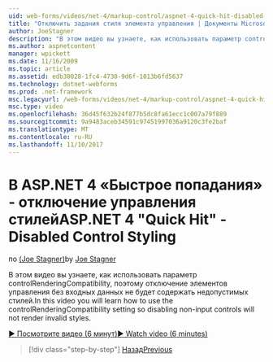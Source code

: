 ```yaml
---
uid: web-forms/videos/net-4/markup-control/aspnet-4-quick-hit-disabled-control-styling
title: "Отключить задания стиля элемента управления | Документы Microsoft"
author: JoeStagner
description: "В этом видео вы узнаете, как использовать параметр controlRenderingCompatibility, поэтому отключение элементов управления без входных данных не будет содержать недопустимых стилей."
ms.author: aspnetcontent
manager: wpickett
ms.date: 11/16/2009
ms.topic: article
ms.assetid: edb30028-1fc4-4730-9d6f-1013b6fd5637
ms.technology: dotnet-webforms
ms.prod: .net-framework
msc.legacyurl: /web-forms/videos/net-4/markup-control/aspnet-4-quick-hit-disabled-control-styling
msc.type: video
ms.openlocfilehash: 36d45f632b24f877b5dc8fa61ecc1c007a79f889
ms.sourcegitcommit: 9a9483aceb34591c97451997036a9120c3fe2baf
ms.translationtype: MT
ms.contentlocale: ru-RU
ms.lasthandoff: 11/10/2017
---
```

<a name="aspnet-4-quick-hit---disabled-control-styling"></a><span data-ttu-id="c7bb7-103">В ASP.NET 4 «Быстрое попадания» - отключение управления стилей</span><span class="sxs-lookup"><span data-stu-id="c7bb7-103">ASP.NET 4 "Quick Hit" - Disabled Control Styling</span></span>
====================
<span data-ttu-id="c7bb7-104">по [(Joe Stagner)](https://github.com/JoeStagner)</span><span class="sxs-lookup"><span data-stu-id="c7bb7-104">by [Joe Stagner](https://github.com/JoeStagner)</span></span>

<span data-ttu-id="c7bb7-105">В этом видео вы узнаете, как использовать параметр controlRenderingCompatibility, поэтому отключение элементов управления без входных данных не будет содержать недопустимых стилей.</span><span class="sxs-lookup"><span data-stu-id="c7bb7-105">In this video you will learn how to use the controlRenderingCompatibility setting so disabling non-input controls will not render invalid styles.</span></span> 

[<span data-ttu-id="c7bb7-106">&#9654; Посмотрите видео (6 минут)</span><span class="sxs-lookup"><span data-stu-id="c7bb7-106">&#9654; Watch video (6 minutes)</span></span>](https://channel9.msdn.com/Blogs/ASP-NET-Site-Videos/aspnet-4-quick-hit-disabled-control-styling)

>[!div class="step-by-step"]
[<span data-ttu-id="c7bb7-107">Назад</span><span class="sxs-lookup"><span data-stu-id="c7bb7-107">Previous</span></span>](aspnet-4-quick-hit-hidden-field-divs.md)
